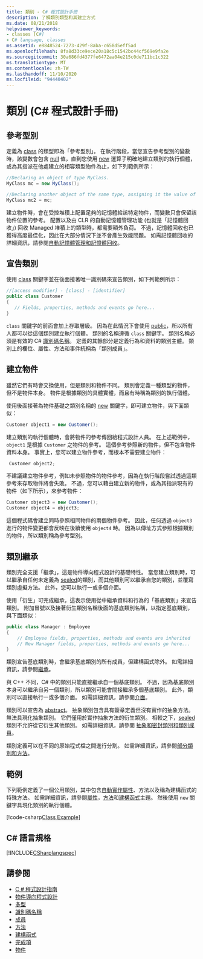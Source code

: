 ```yaml
---
title: 類別 - C# 程式設計手冊
description: 了解類別類型和其建立方式
ms.date: 08/21/2018
helpviewer_keywords:
- classes [C#]
- C# language, classes
ms.assetid: e8848524-7273-429f-8aba-c658d5eff5ad
ms.openlocfilehash: 8fa8d33ce9ece20a18c5c1542bc44cf569e9fa2e
ms.sourcegitcommit: 30a686fd4377fe6472aa04e215c0de711bc1c322
ms.translationtype: MT
ms.contentlocale: zh-TW
ms.lasthandoff: 11/10/2020
ms.locfileid: "94440402"
---
```

# <a name="classes-c-programming-guide"></a>類別 (C# 程式設計手冊)

## <a name="reference-types"></a>參考型別  

定義為 [class](../../language-reference/keywords/class.md) 的類型即為「參考型別」。 在執行階段，當您宣告參考型別的變數時，該變數會包含 [null](../../language-reference/keywords/null.md) 值，直到您使用 [new](../../language-reference/operators/new-operator.md) 運算子明確地建立類別的執行個體，或為其指派在他處建立的相容類型物件為止，如下列範例所示：

```csharp
//Declaring an object of type MyClass.
MyClass mc = new MyClass();

//Declaring another object of the same type, assigning it the value of the first object.
MyClass mc2 = mc;
```

建立物件時，會在受控堆積上配置足夠的記憶體給該特定物件，而變數只會保留該物件位置的參考。 配置以及由 CLR 的自動記憶體管理功能 (也就是「記憶體回收」) 回收 Managed 堆積上的類型時，都需要額外負荷。 不過，記憶體回收也已獲得高度最佳化，因此在大部分情況下並不會產生效能問題。 如需記憶體回收的詳細資訊，請參閱[自動記憶體管理和記憶體回收](../../../standard/garbage-collection/fundamentals.md)。  
  
## <a name="declaring-classes"></a>宣告類別

 使用 [class](../../language-reference/keywords/class.md) 關鍵字並在後面接著唯一識別碼來宣告類別，如下列範例所示：

 ```csharp
//[access modifier] - [class] - [identifier]
 public class Customer
 {
    // Fields, properties, methods and events go here...
 }
```

 `class` 關鍵字的前面會加上存取層級。 因為在此情況下會使用 [public](../../language-reference/keywords/public.md)，所以所有人都可以從這個類別建立執行個體。 類別的名稱遵循 `class` 關鍵字。 類別名稱必須是有效的 C# [識別碼名稱](../inside-a-program/identifier-names.md)。 定義的其餘部分是定義行為和資料的類別主體。 類別上的欄位、屬性、方法和事件統稱為「類別成員」。  
  
## <a name="creating-objects"></a>建立物件

雖然它們有時會交換使用，但是類別和物件不同。 類別會定義一種類型的物件，但不是物件本身。 物件是根據類別的具體實體，而且有時稱為類別的執行個體。  
  
 使用後面接著為物件基礎之類別名稱的 [new](../../language-reference/operators/new-operator.md) 關鍵字，即可建立物件，與下面類似：  

 ```csharp
 Customer object1 = new Customer();
 ```

 建立類別的執行個體時，會將物件的參考傳回給程式設計人員。 在上述範例中，`object1` 是根據 `Customer` 之物件的參考。 這個參考參照新的物件，但不包含物件資料本身。 事實上，您可以建立物件參考，而根本不需要建立物件︰  

```csharp
 Customer object2;
```

 不建議建立物件參考，例如未參照物件的物件參考，因為在執行階段嘗試透過這類參考來存取物件將會失敗。 不過，您可以藉由建立新的物件，或為其指派現有的物件（如下所示），來參考物件：  

 ```csharp
 Customer object3 = new Customer();
 Customer object4 = object3;
```
  
 這個程式碼會建立同時參照相同物件的兩個物件參考。 因此，任何透過 `object3` 進行的物件變更都會反映在後續使用 `object4` 時。 因為以傳址方式參照根據類別的物件，所以類別稱為參考型別。  
  
## <a name="class-inheritance"></a>類別繼承  

類別完全支援「繼承」，這是物件導向程式設計的基礎特性。 當您建立類別時，可以繼承自任何未定義為 [sealed](../../language-reference/keywords/sealed.md)的類別，而其他類別可以繼承自您的類別，並覆寫類別虛擬方法。 此外，您可以執行一或多個介面。

使用「衍生」可完成繼承，這表示使用從中繼承資料和行為的「基底類別」來宣告類別。 附加冒號以及接著衍生類別名稱後面的基底類別名稱，以指定基底類別，與下面類似：  

 ```csharp
 public class Manager : Employee
 {
     // Employee fields, properties, methods and events are inherited
     // New Manager fields, properties, methods and events go here...
 }
 ```

類別宣告基底類別時，會繼承基底類別的所有成員，但建構函式除外。 如需詳細資訊，請參閱[繼承](inheritance.md)。
  
與 C++ 不同，C# 中的類別只能直接繼承自一個基底類別。 不過，因為基底類別本身可以繼承自另一個類別，所以類別可能會間接繼承多個基底類別。 此外，類別可以直接執行一或多個介面。 如需詳細資訊，請參閱[介面](../interfaces/index.md)。  
  
類別可以宣告為 [abstract](../../language-reference/keywords/abstract.md)。 抽象類別包含具有簽章定義但沒有實作的抽象方法。 無法具現化抽象類別。 它們僅用於實作抽象方法的衍生類別。 相較之下，[sealed](../../language-reference/keywords/sealed.md) 類別不允許從它衍生其他類別。 如需詳細資訊，請參閱 [抽象和密封類別和類別成員](abstract-and-sealed-classes-and-class-members.md)。  
  
類別定義可以在不同的原始程式檔之間進行分割。 如需詳細資訊，請參閱[部分類別和方法](partial-classes-and-methods.md)。  
  
## <a name="example"></a>範例

下列範例定義了一個公用類別，其中包含[自動實作屬性](auto-implemented-properties.md)、方法以及稱為建構函式的特殊方法。 如需詳細資訊，請參閱[屬性](properties.md)，[方法](methods.md)和[建構函式](constructors.md)主題。 然後使用 `new` 關鍵字具現化類別的執行個體。  
  
[!code-csharp[Class Example](~/samples/snippets/csharp/programming-guide/classes-and-structs/class-example.cs)]
  
## <a name="c-language-specification"></a>C# 語言規格

[!INCLUDE[CSharplangspec](~/includes/csharplangspec-md.md)]  
  
## <a name="see-also"></a>請參閱

- [C # 程式設計指南](../index.md)
- [物件導向程式設計](../../tutorials/intro-to-csharp/object-oriented-programming.md)
- [多型](polymorphism.md)
- [識別碼名稱](../inside-a-program/identifier-names.md)
- [成員](members.md)
- [方法](methods.md)
- [建構函式](constructors.md)
- [完成項](destructors.md)
- [物件](objects.md)
